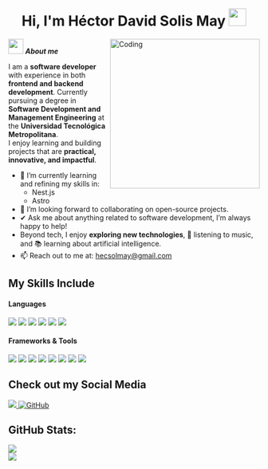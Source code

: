 <h1 align="center"><b>Hi, I'm Héctor David Solis May </b><img src="https://media.giphy.com/media/hvRJCLFzcasrR4ia7z/giphy.gif" width="35"></h1>

<img align="right" width=300px alt="Coding" src="https://media.giphy.com/media/L1R1tvI9svkIWwpVYr/giphy.gif" />

<img src="https://media.giphy.com/media/ObNTw8Uzwy6KQ/giphy.gif" width="30px">&nbsp;***About me***

I am a **software developer** with experience in both **frontend and backend development**. Currently pursuing a degree in **Software Development and Management Engineering** at the **Universidad Tecnológica Metropolitana**.  
I enjoy learning and building projects that are **practical, innovative, and impactful**.  

- 🌱 I’m currently learning and refining my skills in:
  - Nest.js  
  - Astro  
- 👯 I’m looking forward to collaborating on open-source projects.  
- ✔ Ask me about anything related to software development, I’m always happy to help!  
- Beyond tech, I enjoy **exploring new technologies**, 🎵 listening to music, and 📚 learning about artificial intelligence.  
- 📫 Reach out to me at: <a href="hecsolmay@gmail.com">hecsolmay@gmail.com</a>  

## My Skills Include  

<h4>Languages</h4>
<span>
  <img src="https://img.shields.io/badge/HTML5-E34F26?style=for-the-badge&logo=html5&logoColor=white">
  <img src="https://img.shields.io/badge/CSS3-1572B6?style=for-the-badge&logo=css3&logoColor=white">
  <img src="https://img.shields.io/badge/JavaScript-F7DF1E?style=for-the-badge&logo=javascript&logoColor=black">
  <img src="https://img.shields.io/badge/TypeScript-%23007ACC.svg?style=for-the-badge&logo=typescript&logoColor=white">
  <img src="https://img.shields.io/badge/C%23-239120?style=for-the-badge&logo=csharp&logoColor=white">
  <img src="https://img.shields.io/badge/SQL-003B57?style=for-the-badge&logo=sqlite&logoColor=white">
</span>

<h4>Frameworks & Tools</h4>
<span>
  <img src="https://img.shields.io/badge/React-61DAFB?style=for-the-badge&logo=react&logoColor=white">
  <img src="https://img.shields.io/badge/Next.js-000000?style=for-the-badge&logo=next.js&logoColor=white">
  <img src="https://img.shields.io/badge/Astro-FF5D01?style=for-the-badge&logo=astro&logoColor=white">
  <img src="https://img.shields.io/badge/Express.js-404D59?style=for-the-badge&logo=express&logoColor=white">
  <img src="https://img.shields.io/badge/NestJS-E0234E?style=for-the-badge&logo=nestjs&logoColor=white">
  <img src="https://img.shields.io/badge/MySQL-4479A1?style=for-the-badge&logo=mysql&logoColor=white">
  <img src="https://img.shields.io/badge/Git-F05032?style=for-the-badge&logo=git&logoColor=white">
  <img src="https://img.shields.io/badge/GitHub-181717?style=for-the-badge&logo=github&logoColor=white">
</span>

## Check out my Social Media  

<a href="https://www.linkedin.com/in/hector-solis-may">
    <img src="https://img.shields.io/badge/LinkedIn-%230077B5.svg?style=for-the-badge&logo=linkedin&logoColor=white">
</a>
<a href="https://github.com/hecsolmay">
  <img src="https://img.shields.io/badge/GitHub-100000?style=for-the-badge&logo=github&logoColor=white" alt="GitHub">
</a>

<h2>GitHub Stats:</h2>  

[![](https://github-readme-stats.vercel.app/api?username=hecsolmay&show_icons=true&theme=tokyonight&hide_border=true&locale=en)](https://github.com/hecsolmay)  
[![](https://github-readme-streak-stats.herokuapp.com/?user=hecsolmay&theme=material-palenight)](https://github.com/hecsolmay)  

